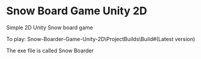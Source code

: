 # Snow Board Game Unity 2D
 Simple 2D Unity Snow board game

 To play: Snow-Boarder-Game-Unity-2D\ProjectBuilds\Build#(Latest version)

 The exe file is called Snow Boarder

 
